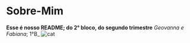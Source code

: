 # Sobre-Mim
**Esse é nosso README; do 2° bloco, do segundo trimestre**
_Geovanna e Fabiana_; 1°B_
![cat](https://media1.tenor.com/m/rlEJQKoIv7QAAAAd/cat-nori.gif)
